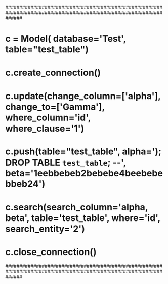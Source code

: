 
######################################################################################################################
#         c = Model( database='Test', table="test_table")                                                            #
#         c.create_connection()                                                                                      #
#         c.update(change_column=['alpha'], change_to=['Gamma'], where_column='id', where_clause='1')                #
#         c.push(table="test_table", alpha='); DROP TABLE `test_table`; --', beta='1eebbebeb2bebebe4beebebebbeb24')  #
#         c.search(search_column='alpha, beta', table='test_table', where='id', search_entity='2')                   #
#         c.close_connection()                                                                                       #
######################################################################################################################
